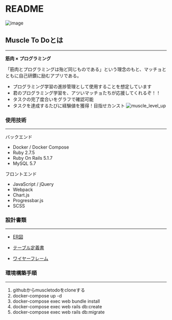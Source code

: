 # README
![image](https://user-images.githubusercontent.com/66816003/159145148-4e53927f-d3be-4e79-8bb0-f29505796575.png)

## Muscle To Doとは
---
**筋肉 × プログラミング**

「筋肉とプログラミングは殆ど同じものである」という理念のもと、マッチョとともに自己研鑽に励むアプリである。

- プログラミング学習の進捗管理として使用することを想定しています
- 君のプログラミング学習を、アツいマッチョたちが応援してくれるぞ！！
- タスクの完了度合いをグラフで確認可能
- タスクを達成するたびに経験値を獲得！目指せカンスト
![ muscle_level_up](https://user-images.githubusercontent.com/66816003/159145081-a60c7f57-2e33-4eb2-b7f0-caedcf87af79.gif)

### 使用技術
---
バックエンド
- Docker / Docker Compose
- Ruby 2.7.5
- Ruby On Rails 5.1.7
- MySQL 5.7

フロントエンド
- JavaScript / jQuery
- Webpack
- Chart.js
- Progressbar.js
- SCSS

### 設計書類
---
- [ER図](https://drive.google.com/file/d/1KZ0z1STvZVHaS234eb9D2w8n7cDSvLtL/view)

- [テーブル定義書](https://docs.google.com/spreadsheets/d/1PQIBU3lrxBEtX3CYuwRXoBzJoOL3mj-WVWbawt2RYsQ/edit#gid=111740538)

- [ワイヤーフレーム](https://docs.google.com/presentation/d/157rpgiPZm-jt3S2-fXJxvZg00XsP_HGr/edit?usp=sharing&ouid=112553005759907251005&rtpof=true&sd=true)

### 環境構築手順
---
1. githubからmuscletodoをcloneする
2. docker-compose up -d
3. docker-compose exec web bundle install
4. docker-compose exec web rails db:create
5. docker-compose exec web rails db:migrate
